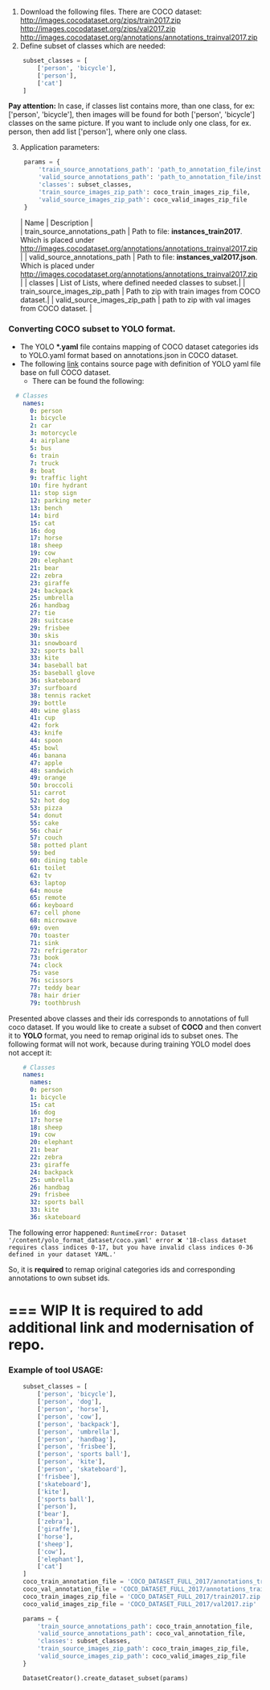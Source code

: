 1. Download the following files. There are COCO dataset:
    http://images.cocodataset.org/zips/train2017.zip
    http://images.cocodataset.org/zips/val2017.zip
    http://images.cocodataset.org/annotations/annotations_trainval2017.zip
2. Define subset of classes which are needed:
```python
    subset_classes = [
        ['person', 'bicycle'],
        ['person'],
        ['cat']
    ]
```
**Pay attention:** In case, if classes list contains more, than one class, for ex: ['person', 'bicycle'], then images will 
be found for both ['person', 'bicycle'] classes on the same picture. If you want to include only one class, for ex. person,
then add list ['person'], where only one class.

3. Application parameters:
   ```python
    params = {
        'train_source_annotations_path': 'path_to_annotation_file/instances_train2017.json',
        'valid_source_annotations_path': 'path_to_annotation_file/instances_val2017.json',
        'classes': subset_classes,
        'train_source_images_zip_path': coco_train_images_zip_file,
        'valid_source_images_zip_path': coco_valid_images_zip_file
    }
    ```
    | Name | Description |   
    | train_source_annotations_path | Path to file: **instances_train2017**. Which is placed under http://images.cocodataset.org/annotations/annotations_trainval2017.zip  |
    | valid_source_annotations_path | Path to file: **instances_val2017.json**. Which is placed under http://images.cocodataset.org/annotations/annotations_trainval2017.zip |
    | classes | List of Lists, where defined needed classes to subset.|
    | train_source_images_zip_path | Path to zip with train images from COCO dataset.|
    | valid_source_images_zip_path | path to zip with val images from COCO dataset. | 


### Converting COCO subset to YOLO format.
- The YOLO **\*.yaml** file contains mapping of COCO dataset categories ids to YOLO.yaml format based on annotations.json 
in COCO dataset.
- The following [link](https://github.com/ultralytics/ultralytics/blob/main/ultralytics/cfg/datasets/coco8.yaml) contains 
source page with definition of YOLO yaml file base on full COCO dataset.
  - There can be found the following:
```yaml
  # Classes
    names:
      0: person
      1: bicycle
      2: car
      3: motorcycle
      4: airplane
      5: bus
      6: train
      7: truck
      8: boat
      9: traffic light
      10: fire hydrant
      11: stop sign
      12: parking meter
      13: bench
      14: bird
      15: cat
      16: dog
      17: horse
      18: sheep
      19: cow
      20: elephant
      21: bear
      22: zebra
      23: giraffe
      24: backpack
      25: umbrella
      26: handbag
      27: tie
      28: suitcase
      29: frisbee
      30: skis
      31: snowboard
      32: sports ball
      33: kite
      34: baseball bat
      35: baseball glove
      36: skateboard
      37: surfboard
      38: tennis racket
      39: bottle
      40: wine glass
      41: cup
      42: fork
      43: knife
      44: spoon
      45: bowl
      46: banana
      47: apple
      48: sandwich
      49: orange
      50: broccoli
      51: carrot
      52: hot dog
      53: pizza
      54: donut
      55: cake
      56: chair
      57: couch
      58: potted plant
      59: bed
      60: dining table
      61: toilet
      62: tv
      63: laptop
      64: mouse
      65: remote
      66: keyboard
      67: cell phone
      68: microwave
      69: oven
      70: toaster
      71: sink
      72: refrigerator
      73: book
      74: clock
      75: vase
      76: scissors
      77: teddy bear
      78: hair drier
      79: toothbrush
```

Presented above classes and their ids corresponds to annotations of full coco dataset. If you would like to create a subset 
of **COCO** and then convert it to **YOLO** format, you need to remap original ids to subset ones. 
The following format will not work, because during training YOLO model does not accept it:
    
```yaml
    # Classes
    names:
      names:
      0: person
      1: bicycle
      15: cat
      16: dog
      17: horse
      18: sheep
      19: cow
      20: elephant
      21: bear
      22: zebra
      23: giraffe
      24: backpack
      25: umbrella
      26: handbag
      29: frisbee
      32: sports ball
      33: kite
      36: skateboard
``` 

The following error happened: 
`RuntimeError: Dataset '/content/yolo_format_dataset/coco.yaml' error ❌ '18-class dataset requires class indices 0-17, but you have invalid class indices 0-36 defined in your dataset YAML.'`

So, it is **required** to remap original categories ids and corresponding annotations to own subset ids.

===
**WIP** It is required to add additional link and modernisation of repo.
===

### Example of tool USAGE:

```python
    subset_classes = [
        ['person', 'bicycle'],
        ['person', 'dog'],
        ['person', 'horse'],
        ['person', 'cow'],
        ['person', 'backpack'],
        ['person', 'umbrella'],
        ['person', 'handbag'],
        ['person', 'frisbee'],
        ['person', 'sports ball'],
        ['person', 'kite'],
        ['person', 'skateboard'],
        ['frisbee'],
        ['skateboard'],
        ['kite'],
        ['sports ball'],
        ['person'],
        ['bear'],
        ['zebra'],
        ['giraffe'],
        ['horse'],
        ['sheep'],
        ['cow'],
        ['elephant'],
        ['cat']
    ]
    coco_train_annotation_file = 'COCO_DATASET_FULL_2017/annotations_trainval2017/annotations/instances_train2017.json'
    coco_val_annotation_file = 'COCO_DATASET_FULL_2017/annotations_trainval2017/annotations/instances_val2017.json'
    coco_train_images_zip_file = 'COCO_DATASET_FULL_2017/train2017.zip'
    coco_valid_images_zip_file = 'COCO_DATASET_FULL_2017/val2017.zip'

    params = {
        'train_source_annotations_path': coco_train_annotation_file,
        'valid_source_annotations_path': coco_val_annotation_file,
        'classes': subset_classes,
        'train_source_images_zip_path': coco_train_images_zip_file,
        'valid_source_images_zip_path': coco_valid_images_zip_file
    }

    DatasetCreator().create_dataset_subset(params)
```